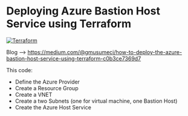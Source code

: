 # Deploying Azure Bastion Host Service using Terraform
[![Terraform](https://img.shields.io/badge/terraform-v1.3+-blue.svg)](https://www.terraform.io/downloads.html)

Blog --> https://medium.com/@gmusumeci/how-to-deploy-the-azure-bastion-host-service-using-terraform-c0b3ce7369d7

This code:

- Define the Azure Provider
- Create a Resource Group
- Create a VNET
- Create a two Subnets (one for virtual machine, one Bastion Host)
- Create the Azure Host Service
